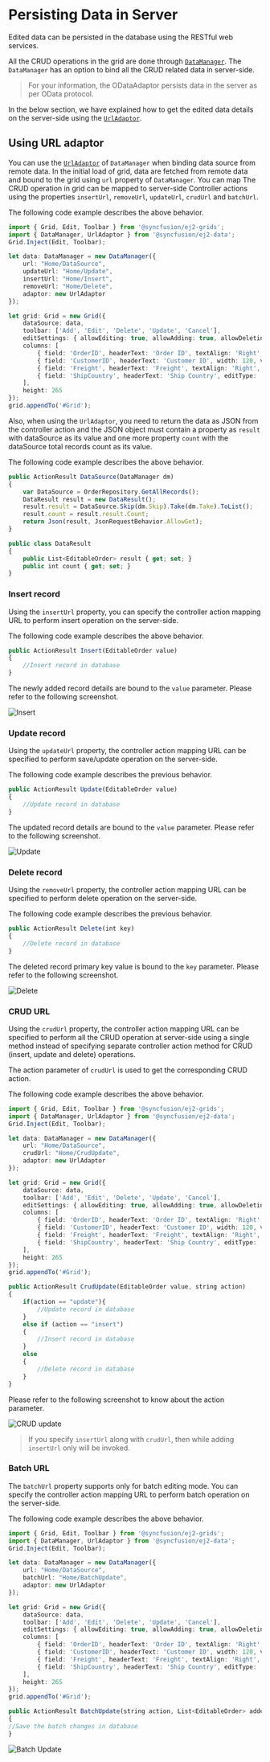 # Persisting Data in Server

Edited data can be persisted in the database using the RESTful web services.

All the CRUD operations in the grid are done through [`DataManager`](../../data). The `DataManager` has an option to bind all the CRUD related data in server-side.

> For your information, the ODataAdaptor persists data in the server as per OData protocol.

In the below section, we have explained how to get the edited data details on the server-side using the [`UrlAdaptor`](../../data/adaptors/#url-adaptor).

## Using URL adaptor

You can use the [`UrlAdaptor`](../../data/adaptors/#url-adaptor) of `DataManager` when binding data source from remote data.
In the initial load of grid, data are fetched from remote data and bound to the grid using `url` property of `DataManager`.
You can map The CRUD operation in grid can be mapped to server-side Controller actions using the properties `insertUrl`, `removeUrl`, `updateUrl`, `crudUrl` and `batchUrl`.

The following code example describes the above behavior.

```typescript
import { Grid, Edit, Toolbar } from '@syncfusion/ej2-grids';
import { DataManager, UrlAdaptor } from '@syncfusion/ej2-data';
Grid.Inject(Edit, Toolbar);

let data: DataManager = new DataManager({
    url: "Home/DataSource",
    updateUrl: "Home/Update",
    insertUrl: "Home/Insert",
    removeUrl: "Home/Delete",
    adaptor: new UrlAdaptor
});

let grid: Grid = new Grid({
    dataSource: data,
    toolbar: ['Add', 'Edit', 'Delete', 'Update', 'Cancel'],
    editSettings: { allowEditing: true, allowAdding: true, allowDeleting: true, mode: 'Normal' },
    columns: [
        { field: 'OrderID', headerText: 'Order ID', textAlign: 'Right', width: 100, isPrimaryKey: true, validationRules: { required: true } },
        { field: 'CustomerID', headerText: 'Customer ID', width: 120, validationRules: { required: true, minLength: 3 }, defaultValue: 'HANAR' },
        { field: 'Freight', headerText: 'Freight', textAlign: 'Right', editType: 'numericedit', width: 120, format: 'C2' },
        { field: 'ShipCountry', headerText: 'Ship Country', editType: 'dropdownedit', width: 150 }
    ],
    height: 265
});
grid.appendTo('#Grid');

```

Also, when using the `UrlAdaptor`, you need to return the data as JSON from the controller action and the JSON object must contain a property as `result` with dataSource as its value and one more property `count` with the dataSource total records count as its value.

The following code example describes the above behavior.

```typescript
public ActionResult DataSource(DataManager dm)
{
    var DataSource = OrderRepository.GetAllRecords();
    DataResult result = new DataResult();
    result.result = DataSource.Skip(dm.Skip).Take(dm.Take).ToList();
    result.count = result.result.Count;
    return Json(result, JsonRequestBehavior.AllowGet);
}

public class DataResult
{
    public List<EditableOrder> result { get; set; }
    public int count { get; set; }
}

```

### Insert record

Using the `insertUrl` property, you can specify the controller action mapping URL to perform insert operation on the server-side.

The following code example describes the above behavior.

```typescript
public ActionResult Insert(EditableOrder value)
{
    //Insert record in database
}

```

The newly added record details are bound to the `value` parameter. Please refer to the following screenshot.

![Insert](../images/insert.jpg)

### Update record

Using the `updateUrl` property, the controller action mapping URL can be specified to perform save/update operation on the server-side.

The following code example describes the previous behavior.

```typescript
public ActionResult Update(EditableOrder value)
{
    //Update record in database
}

```

The updated record details are bound to the `value` parameter. Please refer to the following screenshot.

![Update](../images/update.jpg)

### Delete record

Using the `removeUrl` property, the controller action mapping URL can be specified to perform delete operation on the server-side.

The following code example describes the previous behavior.

```typescript
public ActionResult Delete(int key)
{
    //Delete record in database
}

```

The deleted record primary key value is bound to the `key` parameter. Please refer to the following screenshot.

![Delete](../images/delete.jpg)

### CRUD URL

Using the `crudUrl` property, the controller action mapping URL can be specified to perform all the CRUD operation at server-side using a single method instead of specifying separate controller action method for CRUD (insert, update and delete) operations.

The action parameter of `crudUrl` is used to get the corresponding CRUD action.

The following code example describes the above behavior.

```typescript
import { Grid, Edit, Toolbar } from '@syncfusion/ej2-grids';
import { DataManager, UrlAdaptor } from '@syncfusion/ej2-data';
Grid.Inject(Edit, Toolbar);

let data: DataManager = new DataManager({
    url: "Home/DataSource",
    crudUrl: "Home/CrudUpdate",
    adaptor: new UrlAdaptor
});

let grid: Grid = new Grid({
    dataSource: data,
    toolbar: ['Add', 'Edit', 'Delete', 'Update', 'Cancel'],
    editSettings: { allowEditing: true, allowAdding: true, allowDeleting: true, mode: 'Normal' },
    columns: [
        { field: 'OrderID', headerText: 'Order ID', textAlign: 'Right', width: 100, isPrimaryKey: true, validationRules: { required: true } },
        { field: 'CustomerID', headerText: 'Customer ID', width: 120, validationRules: { required: true, minLength: 3 }, defaultValue: 'HANAR' },
        { field: 'Freight', headerText: 'Freight', textAlign: 'Right', editType: 'numericedit', width: 120, format: 'C2' },
        { field: 'ShipCountry', headerText: 'Ship Country', editType: 'dropdownedit', width: 150 }
    ],
    height: 265
});
grid.appendTo('#Grid');

```

```typescript
public ActionResult CrudUpdate(EditableOrder value, string action)
{
    if(action == "update"){
        //Update record in database
    }
    else if (action == "insert")
    {
        //Insert record in database
    }
    else
    {
        //Delete record in database
    }
}

```

Please refer to the following screenshot to know about the action parameter.

![CRUD update](../images/crudupdate.jpg)

> If you specify `insertUrl` along with `crudUrl`, then while adding `insertUrl` only will be invoked.

### Batch URL

The `batchUrl` property supports only for batch editing mode.
You can specify the controller action mapping URL to perform batch operation on the server-side.

The following code example describes the above behavior.

```typescript
import { Grid, Edit, Toolbar } from '@syncfusion/ej2-grids';
import { DataManager, UrlAdaptor } from '@syncfusion/ej2-data';
Grid.Inject(Edit, Toolbar);

let data: DataManager = new DataManager({
    url: "Home/DataSource",
    batchUrl: "Home/BatchUpdate",
    adaptor: new UrlAdaptor
});

let grid: Grid = new Grid({
    dataSource: data,
    toolbar: ['Add', 'Edit', 'Delete', 'Update', 'Cancel'],
    editSettings: { allowEditing: true, allowAdding: true, allowDeleting: true, mode: 'Batch' },
    columns: [
        { field: 'OrderID', headerText: 'Order ID', textAlign: 'Right', width: 100, isPrimaryKey: true, validationRules: { required: true } },
        { field: 'CustomerID', headerText: 'Customer ID', width: 120, validationRules: { required: true, minLength: 3 }, defaultValue: 'HANAR' },
        { field: 'Freight', headerText: 'Freight', textAlign: 'Right', editType: 'numericedit', width: 120, format: 'C2' },
        { field: 'ShipCountry', headerText: 'Ship Country', editType: 'dropdownedit', width: 150 }
    ],
    height: 265
});
grid.appendTo('#Grid');

```

```typescript
public ActionResult BatchUpdate(string action, List<EditableOrder> added, List<EditableOrder> changed, List<EditableOrder> deleted, int? key)
{
//Save the batch changes in database
}
```

![Batch Update](../images/batch.jpg)